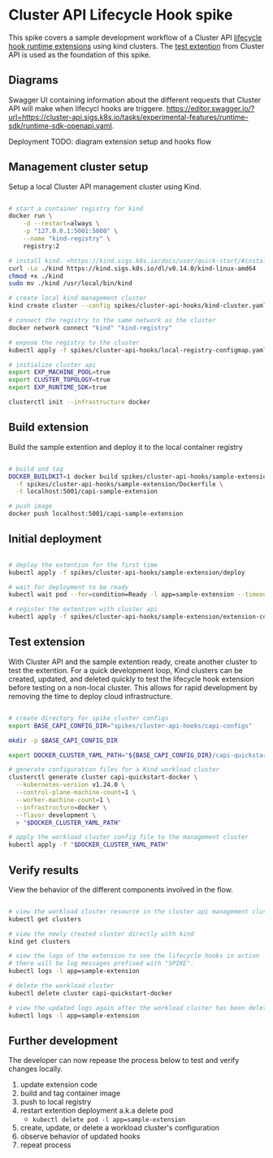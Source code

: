 # Cluster API Lifecycle Hook spike

This spike covers a sample development workflow of a Cluster API [lifecycle hook runtime extensions](https://cluster-api.sigs.k8s.io/tasks/experimental-features/runtime-sdk/implement-lifecycle-hooks.html) using kind clusters. The [test extention](https://github.com/kubernetes-sigs/cluster-api/tree/main/test/extension) from Cluster API is used as the foundation of this spike.

## Diagrams

Swagger UI containing information about the different requests that Cluster API will make when lifecycl hooks are triggere. <https://editor.swagger.io/?url=https://cluster-api.sigs.k8s.io/tasks/experimental-features/runtime-sdk/runtime-sdk-openapi.yaml>.

Deployment
TODO: diagram extension setup and hooks flow

## Management cluster setup

Setup a local Cluster API management cluster using Kind.

```bash

# start a container registry for kind
docker run \
    -d --restart=always \
    -p "127.0.0.1:5001:5000" \
    --name "kind-registry" \
    registry:2

# install kind. <https://kind.sigs.k8s.io/docs/user/quick-start/#installing-from-release-binaries>
curl -Lo ./kind https://kind.sigs.k8s.io/dl/v0.14.0/kind-linux-amd64
chmod +x ./kind
sudo mv ./kind /usr/local/bin/kind

# create local kind management cluster
kind create cluster --config spikes/cluster-api-hooks/kind-cluster.yaml

# connect the registry to the same network as the cluster
docker network connect "kind" "kind-registry"

# expose the registry to the cluster
kubectl apply -f spikes/cluster-api-hooks/local-registry-configmap.yaml

# initialize cluster api
export EXP_MACHINE_POOL=true
export CLUSTER_TOPOLOGY=true
export EXP_RUNTIME_SDK=true

clusterctl init --infrastructure docker

```

## Build extension

Build the sample extention and deploy it to the local container registry

```bash

# build and tag
DOCKER_BUILDKIT=1 docker build spikes/cluster-api-hooks/sample-extension \
  -f spikes/cluster-api-hooks/sample-extension/Dockerfile \
  -t localhost:5001/capi-sample-extension

# push image
docker push localhost:5001/capi-sample-extension

```

## Initial deployment

```bash

# deploy the extention for the first time
kubectl apply -f spikes/cluster-api-hooks/sample-extension/deploy

# wait for deployment to be ready
kubectl wait pod --for=condition=Ready -l app=sample-extension --timeout=60s

# register the extention with cluster api
kubectl apply -f spikes/cluster-api-hooks/sample-extension/extension-config.yaml

```

## Test extension

With Cluster API and the sample extention ready, create another cluster to test the extention. For a quick development loop, Kind clusters can be created, updated, and deleted quickly to test the lifecycle hook extension before testing on a non-local cluster. This allows for rapid development by removing the time to deploy cloud infrastructure.

```bash

# create directory for spike cluster configs
export BASE_CAPI_CONFIG_DIR="spikes/cluster-api-hooks/capi-configs"

mkdir -p $BASE_CAPI_CONFIG_DIR

export DOCKER_CLUSTER_YAML_PATH="${BASE_CAPI_CONFIG_DIR}/capi-quickstart-docker.yaml"

# generate configuration files for a Kind workload cluster
clusterctl generate cluster capi-quickstart-docker \
  --kubernetes-version v1.24.0 \
  --control-plane-machine-count=1 \
  --worker-machine-count=1 \
  --infrastructure=docker \
  --flavor development \
  > "$DOCKER_CLUSTER_YAML_PATH"

# apply the workload cluster config file to the management cluster
kubectl apply -f "$DOCKER_CLUSTER_YAML_PATH"

```

## Verify results

View the behavior of the different components involved in the flow.

```bash

# view the workload cluster resource in the cluster api management cluster
kubectl get clusters

# view the newly created cluster directly with kind
kind get clusters

# view the logs of the extension to see the lifecycle hooks in action
# there will be log messages prefixed with "SPIKE".
kubectl logs -l app=sample-extension

# delete the workload cluster
kubectl delete cluster capi-quickstart-docker

# view the updated logs again after the workload cluster has been deleted
kubectl logs -l app=sample-extension

```

## Further development

The developer can now repease the process below to test and verify changes locally.

1. update extension code
1. build and tag container image
1. push to local registry
1. restart extention deployment a.k.a delete pod
    - `kubectl delete pod -l app=sample-extension`
1. create, update, or delete a workload cluster's configuration
1. observe behavior of updated hooks
1. repeat process
